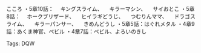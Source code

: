こころ
・5章10話：
　キングスライム、
　キラーマシン、
　サイおとこ
・5章8話：
　ホークブリザード、
　ヒイラギどうじ、
　つむりんママ、
　ドラゴスライム、
　キラーパンサー、
　きめんどうし
・5章5話：はぐれメタル
・4章9話：あくま神官、ベビル
・4章7話：ベビル、よろいのきし


Tags:
  DQW